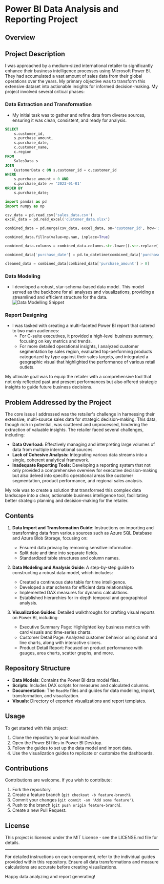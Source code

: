 # Power BI Data Analysis and Reporting Project

## Overview

## Project Description

I was approached by a medium-sized international retailer to significantly enhance their business intelligence processes using Microsoft Power BI. They had accumulated a vast amount of sales data from their global operations over the years. My primary objective was to transform this extensive dataset into actionable insights for informed decision-making. My project involved several critical phases:

### Data Extraction and Transformation
- My initial task was to gather and refine data from diverse sources, ensuring it was clean, consistent, and ready for analysis.

```sql
SELECT
    s.customer_id,
    s.purchase_amount,
    s.purchase_date,
    c.customer_name,
    c.region
FROM
    SalesData s
JOIN
    CustomerData c ON s.customer_id = c.customer_id
WHERE
    s.purchase_amount > 0 AND
    s.purchase_date >= '2023-01-01'
ORDER BY
    s.purchase_date;
```

```python
import pandas as pd
import numpy as np

csv_data = pd.read_csv('sales_data.csv')
excel_data = pd.read_excel('customer_data.xlsx')

combined_data = pd.merge(csv_data, excel_data, on='customer_id', how='inner')

combined_data.fillna(value=np.nan, inplace=True)

combined_data.columns = combined_data.columns.str.lower().str.replace(' ', '_')

combined_data['purchase_date'] = pd.to_datetime(combined_data['purchase_date'])

cleaned_data = combined_data[combined_data['purchase_amount'] > 0]
```

### Data Modeling
- I developed a robust, star-schema-based data model. This model served as the backbone for all analyses and visualizations, providing a streamlined and efficient structure for the data.
![Data Modelling Snippet](https://github.com/github8585/data-analytics-power-bi-report/assets/55400003/c3b76856-f3ea-4d37-8aaa-dd60b5da3bf6)

### Report Designing
- I was tasked with creating a multi-faceted Power BI report that catered to two main audiences:
  - For C-suite executives, it provided a high-level business summary, focusing on key metrics and trends.
  - For more detailed operational insights, I analyzed customer segmentation by sales region, evaluated top-performing products categorized by type against their sales targets, and integrated a geographic visual that highlighted the performance of various retail outlets.

My ultimate goal was to equip the retailer with a comprehensive tool that not only reflected past and present performances but also offered strategic insights to guide future business decisions.

## Problem Addressed by the Project

The core issue I addressed was the retailer's challenge in harnessing their extensive, multi-source sales data for strategic decision-making. This data, though rich in potential, was scattered and unprocessed, hindering the extraction of valuable insights. The retailer faced several challenges, including:

- **Data Overload:** Effectively managing and interpreting large volumes of data from multiple international sources.
- **Lack of Cohesive Analysis:** Integrating various data streams into a single, coherent analytical framework.
- **Inadequate Reporting Tools:** Developing a reporting system that not only provided a comprehensive overview for executive decision-making but also delved into specific operational areas like customer segmentation, product performance, and regional sales analysis.

My role was to create a solution that transformed this complex data landscape into a clear, actionable business intelligence tool, facilitating better strategic planning and decision-making for the retailer.


## Contents

1. **Data Import and Transformation Guide**: Instructions on importing and transforming data from various sources such as Azure SQL Database and Azure Blob Storage, focusing on:
   - Ensured data privacy by removing sensitive information.
   - Split date and time into separate fields.
   - Standardized table structures and column names.

2. **Data Modeling and Analysis Guide**: A step-by-step guide to constructing a robust data model, which includes:
   - Created a continuous date table for time intelligence.
   - Developed a star schema for efficient data relationships.
   - Implemented DAX measures for dynamic calculations.
   - Established hierarchies for in-depth temporal and geographical analysis.

3. **Visualization Guides**: Detailed walkthroughs for crafting visual reports on Power BI, including:
   - Executive Summary Page: Highlighted key business metrics with card visuals and time-series charts.
   - Customer Detail Page: Analyzed customer behavior using donut and line charts, along with interactive slicers.
   - Product Detail Report: Focused on product performance with gauges, area charts, scatter graphs, and more.

## Repository Structure

- **Data Models**: Contains the Power BI data model files.
- **Scripts**: Includes DAX scripts for measures and calculated columns.
- **Documentation**: The `ReadMe` files and guides for data modeling, import, transformation, and visualization.
- **Visuals**: Directory of exported visualizations and report templates.

## Usage

To get started with this project:
1. Clone the repository to your local machine.
2. Open the Power BI files in Power BI Desktop.
3. Follow the guides to set up the data model and import data.
4. Use the visualization guides to replicate or customize the dashboards.

## Contributions

Contributions are welcome. If you wish to contribute:
1. Fork the repository.
2. Create a feature branch (`git checkout -b feature-branch`).
3. Commit your changes (`git commit -am 'Add some feature'`).
4. Push to the branch (`git push origin feature-branch`).
5. Create a new Pull Request.

## License

This project is licensed under the MIT License - see the LICENSE.md file for details.

---

For detailed instructions on each component, refer to the individual guides provided within this repository. Ensure all data transformations and measure calculations are accurate before creating visualizations.

Happy data analyzing and report generating!
